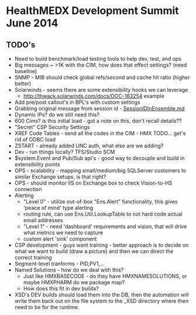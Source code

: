 HealthMEDX Development Summit June 2014
=======================================

TODO's
------

* Need to build benchmark/load testing tools to help dev, test, and ops
* Big messages ~ >1K with the CIM, how does that effect settings? (need baseline)
* SNMP - MIB should check global refs/second and cache hit ratio (higher better)
* Solarwinds - seems there are some extensibility hooks we can leverage
	* http://thwack.solarwinds.com/docs/DOC-163254 example
* Add pre/post callout's in BPL's with custom settings
* Grabbing original message from session id - [SessionIDInEnsemble.md](SessionIDInEnsemble.md) 
* Dynamic IPs? do we still need this?
* 600 Cims? is this initial load - got a note on this, don't recall details??
* "Secret" CSP Security Settings
* XREF Code Tables - send all the codes in the CIM - HMX TODO... get's rid of ODBC load
* ZSTART - already added UNC auth, what else are we adding?
* Dev - run things locally? TFS/Studio SCM
* $system.Event and Pub/Sub api's - good way to decouple and build in extensibility points
* OPS - scalability - mapping small/medium/big SQLServer customers to similar Exchange setups, is that right?
* OPS - should monitor IIS on Exchange box to check Vision-to-HS connection
* Alerting 
	* "Level 0" - utilize out-of-box "Ens.Alert" functionality, this gives 'peace of mind' type alerting
	* routing rule, can use Ens.Util.LookupTable to not hard code actual email addresses
	* "Level 1" - need 'dashboard' requirements and vision, that will drive what metrics we need to capture
	* custom alert 'sink' component
* CSP development - guys want training - better approach is to decide on what we want to build (draw a picture) and then we can direct the correct training
* Segment-level tranforms - PID,PV1,...
* Named Solutions - how do we deal with this? 
	* Just like HMXBASECODE - do they have HMXNAMESOLUTIONS, or maybe HMXPHARM do we package map?
	* How does this fit in dev builds?
* XSD's DEV builds should load them into the DB, then the automation will write them back out on the file system to the _XSD directory where then need to be for the runtime.

